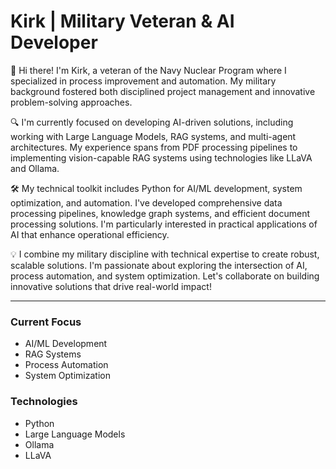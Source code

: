 # Kirk | Military Veteran & AI Developer

👋 Hi there! I'm Kirk, a veteran of the Navy Nuclear Program where I specialized in process improvement and automation. My military background fostered both disciplined project management and innovative problem-solving approaches.

🔍 I'm currently focused on developing AI-driven solutions, including working with Large Language Models, RAG systems, and multi-agent architectures. My experience spans from PDF processing pipelines to implementing vision-capable RAG systems using technologies like LLaVA and Ollama.

🛠️ My technical toolkit includes Python for AI/ML development, system optimization, and automation. I've developed comprehensive data processing pipelines, knowledge graph systems, and efficient document processing solutions. I'm particularly interested in practical applications of AI that enhance operational efficiency.

💡 I combine my military discipline with technical expertise to create robust, scalable solutions. I'm passionate about exploring the intersection of AI, process automation, and system optimization. Let's collaborate on building innovative solutions that drive real-world impact!

---

### Current Focus
- AI/ML Development
- RAG Systems
- Process Automation
- System Optimization

### Technologies
- Python
- Large Language Models
- Ollama
- LLaVA
